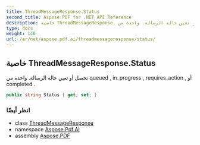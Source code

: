 ```yaml
---
title: ThreadMessageResponse.Status
second_title: Aspose.PDF for .NET API Reference
description: خاصية ThreadMessageResponse. تحصل أو تعين حالة الرسالة. واحدة من queued  in_progress  requires_action  أو completed
type: docs
weight: 140
url: /ar/net/aspose.pdf.ai/threadmessageresponse/status/
---
```

## خاصية ThreadMessageResponse.Status

تحصل أو تعين حالة الرسالة. واحدة من queued , in_progress , requires_action , أو completed .

```csharp
public string Status { get; set; }
```

### انظر أيضًا

* class [ThreadMessageResponse](../)
* namespace [Aspose.Pdf.AI](../../../aspose.pdf.ai/)
* assembly [Aspose.PDF](../../../)
